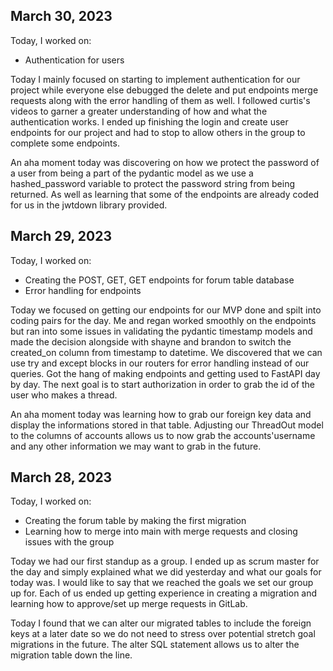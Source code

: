 ## March 30, 2023

Today, I worked on:
* Authentication for users

Today I mainly focused on starting to implement authentication for our project while everyone else debugged the delete and put endpoints merge requests along with the error handling of them as well. I followed curtis's videos to garner a greater understanding of how and what the authentication works. I ended up finishing the login and create user endpoints for our project and had to stop to allow others in the group to complete some endpoints.

An aha moment today was discovering on how we protect the password of a user from being a part of the pydantic model as we use a hashed_password variable to protect the password string from being returned. As well as learning that some of the endpoints are already coded for us in the jwtdown library provided.


## March 29, 2023

Today, I worked on:

* Creating the POST, GET, GET endpoints for forum table database
* Error handling for endpoints

Today we focused on getting our endpoints for our MVP done and spilt into coding pairs for the day. Me and regan worked smoothly on the endpoints but ran into some issues in validating the pydantic timestamp models and made the decision alongside with shayne and brandon to switch the created_on column from timestamp to datetime. We discovered that we can use try and except blocks in our routers for error handling instead of our queries. Got the hang of making endpoints and getting used to FastAPI day by day. The next goal is to start authorization in order to grab the id of the user who makes a thread.

An aha moment today was learning how to grab our foreign key data and display the informations stored in that table. Adjusting our ThreadOut model to the columns of accounts allows us to now grab the accounts'username and any other information we may want to grab in the future.


## March 28, 2023

Today, I worked on:

* Creating the forum table by making the first migration
* Learning how to merge into main with merge requests and closing issues with the group

Today we had our first standup as a group. I ended up as scrum master for the day and simply explained what we did yesterday and what our goals for today was. I would like to say that we reached the goals we set our group up for. Each of us ended up getting experience in creating a migration and learning how to approve/set up merge requests in GitLab.

Today I found that we can alter our migrated tables to include the foreign keys at a later date so we do not need to stress over potential stretch goal migrations in the future. The alter SQL statement allows us to alter the migration table down the line.
